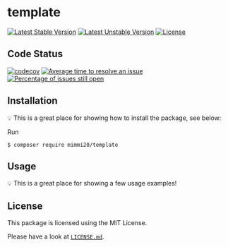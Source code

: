 # template

[![Latest Stable Version](https://poser.pugx.org/mimmi20/template/v/stable?format=flat-square)](https://packagist.org/packages/mimmi20/template)
[![Latest Unstable Version](https://poser.pugx.org/mimmi20/template/v/unstable?format=flat-square)](https://packagist.org/packages/mimmi20/template)
[![License](https://poser.pugx.org/mimmi20/template/license?format=flat-square)](https://packagist.org/packages/mimmi20/template)

## Code Status

[![codecov](https://codecov.io/gh/mimmi20/template/branch/master/graph/badge.svg)](https://codecov.io/gh/mimmi20/template)
[![Average time to resolve an issue](http://isitmaintained.com/badge/resolution/mimmi20/template.svg)](http://isitmaintained.com/project/mimmi20/template "Average time to resolve an issue")
[![Percentage of issues still open](http://isitmaintained.com/badge/open/mimmi20/template.svg)](http://isitmaintained.com/project/mimmi20/template "Percentage of issues still open")

## Installation

:bulb: This is a great place for showing how to install the package, see below:

Run

```
$ composer require mimmi20/template
```

## Usage

:bulb: This is a great place for showing a few usage examples!

## License

This package is licensed using the MIT License.

Please have a look at [`LICENSE.md`](LICENSE.md).
